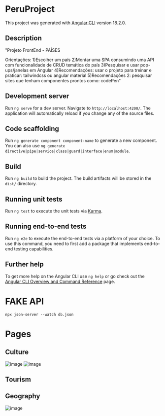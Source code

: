 # PeruProject

This project was generated with [Angular CLI](https://github.com/angular/angular-cli) version 18.2.0.

## Description

"Projeto FrontEnd - PAÍSES

Orientações:
1)Escolher um país
2)Montar uma SPA consumindo uma API com funcionalidade de CRUD temática do país
3)Pesquisar e usar pop-ups/janelas em Angular
4)Recomendações: usar o projeto para treinar e praticar: tailwindcss ou angular material
5)Recomendações 2: pesquisar sites que tenham componentes prontos como: codePen"

## Development server

Run `ng serve` for a dev server. Navigate to `http://localhost:4200/`. The application will automatically reload if you change any of the source files.

## Code scaffolding

Run `ng generate component component-name` to generate a new component. You can also use `ng generate directive|pipe|service|class|guard|interface|enum|module`.

## Build

Run `ng build` to build the project. The build artifacts will be stored in the `dist/` directory.

## Running unit tests

Run `ng test` to execute the unit tests via [Karma](https://karma-runner.github.io).

## Running end-to-end tests

Run `ng e2e` to execute the end-to-end tests via a platform of your choice. To use this command, you need to first add a package that implements end-to-end testing capabilities.

## Further help

To get more help on the Angular CLI use `ng help` or go check out the [Angular CLI Overview and Command Reference](https://angular.dev/tools/cli) page.

# FAKE API

`npx json-server --watch db.json`

# Pages

## Culture
![image](https://github.com/user-attachments/assets/08df084c-6130-498f-bc72-242d469210c7)
![image](https://github.com/user-attachments/assets/a489e855-366a-497f-ac71-578eb05a772b)


## Tourism


## Geography
![image](https://github.com/user-attachments/assets/d7fcb2de-eaae-44a4-9c36-5fbb172ac4a6)




